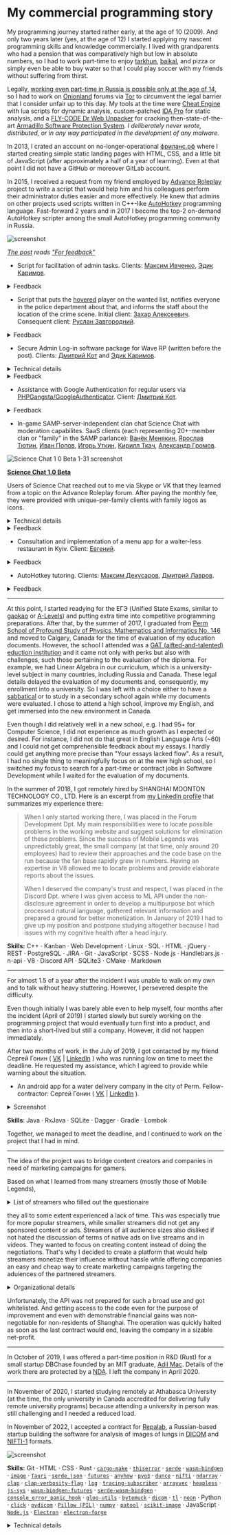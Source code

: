 # My commercial programming story

My programming journey started rather early, at the age of 10 (2009). And only two years later (yes, at the age of 12) I started applying my nascent programming skills and knowledge commercially. I lived with grandparents who had a pension that was comparatively high but low in absolute numbers, so I had to work part-time to enjoy [tarkhun](https://en.wikipedia.org/wiki/Tarkhuna_(drink)), [baikal](https://en.wikipedia.org/wiki/Baikal_(drink)), and pizza or simply even be able to buy water so that I could play soccer with my friends without suffering from thirst.

Legally, [working even part-time in Russia is possible only at the age of 14](https://www.consultant.ru/document/cons_doc_LAW_34683/9627c87f117f9ccaaf55a73c9a614626c1e87ce0/), so I had to work on [Onionland](https://en.wiktionary.org/wiki/Onionland) forums via [Tor](https://en.wikipedia.org/wiki/Tor_(network)) to circumvent the legal barrier that I consider unfair up to this day. My tools at the time were [Cheat Engine](https://en.wikipedia.org/wiki/Cheat_Engine) with lua scripts for dynamic analysis, custom-patched [IDA Pro](https://en.wikipedia.org/wiki/Interactive_Disassembler) for static analysis, and a [FLY-CODE Dr Web Unpacker](https://cdn-download.drweb.com/pub/drweb/esuite/13.0.0/documentation/drweb-13.0-esuite-user-manual-windows-en.pdf) for cracking then-state-of-the-art [Armadillo Software Protection System](https://www.google.com/search?q=Armadillo+Software+Protection+System). *I deliberately never wrote, distributed, or in any way participated in the development of any malware.*

In 2013, I crated an account on no-longer-operational [фриланс.рф](фриланс.рф) where I started creating simple static landing pages with HTML, CSS, and a little bit of JavaScript (after approximately a half of a year of learning). Even at that point I did not have a GitHub or moreover GitLab account.

In 2015, I received a request from my friend employed by [Advance Roleplay](https://www.adv-rp.com/about_us/) project to write a script that would help him and his colleagues perform their administrator duties easier and more effectively. He knew that admins on other projects used scripts written in C++-like [AutoHotkey](https://en.wikipedia.org/wiki/AutoHotkey) programming language. Fast-forward 2 years and in 2017 I become the top-2 on-demand AutoHotkey scripter among the small AutoHotkey programming community in Russia.

![screenshot](https://i.imgur.com/WMp9aAv.png)

*[The post](https://vk.com/wall82826648_1150) reads ["For feedback"](https://translate.google.com/?sl=ru&tl=en&text=%D0%B4%D0%BB%D1%8F%20%D0%BE%D1%82%D0%B7%D1%8B%D0%B2%D0%BE%D0%B2%20%D0%BE%20%D1%80%D0%B0%D0%B1%D0%BE%D1%82%D0%B5&op=translate&hl=en)*

* Script for facilitation of admin tasks. Clients: [Максим Ивченко](https://vk.com/ivchencko1998), [Эдик Каримов](https://vk.com/id65484465).

<details>
  <summary>Feedback</summary>

[**Максим Ивченко**](https://vk.com/ivchencko1998):

> [I] agree with other commentators. The guy writes great scripts and what's the most important is that he doesn't get mad when asked for assistance.
> 
> Original: ["Согласен с остальными комментаторами. Чел пишет отличные скрипты и что главное, не бомбит если просишь помощи."](https://vk.com/wall82826648_1150?reply=1168).
> 
> Google Translate's take: ["Agree with other commentators. Chel writes excellent scripts and, most importantly, does not bomb if you ask for help."](https://translate.google.com/?hl=en&sl=ru&tl=en&text=%D0%A1%D0%BE%D0%B3%D0%BB%D0%B0%D1%81%D0%B5%D0%BD%20%D1%81%20%D0%BE%D1%81%D1%82%D0%B0%D0%BB%D1%8C%D0%BD%D1%8B%D0%BC%D0%B8%20%D0%BA%D0%BE%D0%BC%D0%BC%D0%B5%D0%BD%D1%82%D0%B0%D1%82%D0%BE%D1%80%D0%B0%D0%BC%D0%B8.%20%D0%A7%D0%B5%D0%BB%20%D0%BF%D0%B8%D1%88%D0%B5%D1%82%20%D0%BE%D1%82%D0%BB%D0%B8%D1%87%D0%BD%D1%8B%D0%B5%20%D1%81%D0%BA%D1%80%D0%B8%D0%BF%D1%82%D1%8B%20%D0%B8%20%D1%87%D1%82%D0%BE%20%D0%B3%D0%BB%D0%B0%D0%B2%D0%BD%D0%BE%D0%B5%2C%20%D0%BD%D0%B5%20%D0%B1%D0%BE%D0%BC%D0%B1%D0%B8%D1%82%20%D0%B5%D1%81%D0%BB%D0%B8%20%D0%BF%D1%80%D0%BE%D1%81%D0%B8%D1%88%D1%8C%20%D0%BF%D0%BE%D0%BC%D0%BE%D1%89%D0%B8.&op=translate).
</details>

* Script that puts the [hovered](https://www.merriam-webster.com/dictionary/hover) player on the wanted list, notifies everyone in the police department about that, and informs the staff about the location of the crime scene. Initial client: [Захар Алексеевич](https://vk.com/qw2143). Consequent client: [Руслан Завгородний](https://vk.com/zavgorus2k).

<details>
  <summary>Feedback</summary>

[**Захар Алексеевич**](https://vk.com/qw2143):

> "[The author] completed the task in a short time, excellent work. [I] recommend.".
> 
> Original: ["Сделал то, что требуется в короткие сроки, работа отличная. Советую обращаться."](https://vk.com/deemakid?w=wall82826648_1150_r1152).
>
> Google Translate's take: ["He did what was required in a short time, the work is excellent. I advise you to apply."](https://translate.google.com/?sl=ru&tl=en&text=%D0%A1%D0%B4%D0%B5%D0%BB%D0%B0%D0%BB%20%D1%82%D0%BE%2C%20%D1%87%D1%82%D0%BE%20%D1%82%D1%80%D0%B5%D0%B1%D1%83%D0%B5%D1%82%D1%81%D1%8F%20%D0%B2%20%D0%BA%D0%BE%D1%80%D0%BE%D1%82%D0%BA%D0%B8%D0%B5%20%D1%81%D1%80%D0%BE%D0%BA%D0%B8%2C%20%D1%80%D0%B0%D0%B1%D0%BE%D1%82%D0%B0%20%D0%BE%D1%82%D0%BB%D0%B8%D1%87%D0%BD%D0%B0%D1%8F.%20%D0%A1%D0%BE%D0%B2%D0%B5%D1%82%D1%83%D1%8E%20%D0%BE%D0%B1%D1%80%D0%B0%D1%89%D0%B0%D1%82%D1%8C%D1%81%D1%8F.&op=translate&hl=en).

[**Руслан Завгородний**](https://vk.com/zavgorus2k)

> [The author is] a man who is professional in the field of programming. His profound foundational knowledge and extensive experience allow him to develop a wide variety of different scripts which amaze the audience.
>
> Original: ["Человек, который является профессионалом в сфере программирования. Огромная база знаний и богатый опыт позволяют ему создавать разноплановые скрипты, которые удивляют аудиторию."](https://vk.com/wall82826648_1150?reply=1167).
>
> Google Translate's take: ["A person who is a professional in the field of programming. A huge knowledge base and rich experience allow him to create diverse scripts that surprise the audience."](https://translate.google.com/?sl=ru&tl=en&text=%D0%A7%D0%B5%D0%BB%D0%BE%D0%B2%D0%B5%D0%BA%2C%20%D0%BA%D0%BE%D1%82%D0%BE%D1%80%D1%8B%D0%B9%20%D1%8F%D0%B2%D0%BB%D1%8F%D0%B5%D1%82%D1%81%D1%8F%20%D0%BF%D1%80%D0%BE%D1%84%D0%B5%D1%81%D1%81%D0%B8%D0%BE%D0%BD%D0%B0%D0%BB%D0%BE%D0%BC%20%D0%B2%20%D1%81%D1%84%D0%B5%D1%80%D0%B5%20%D0%BF%D1%80%D0%BE%D0%B3%D1%80%D0%B0%D0%BC%D0%BC%D0%B8%D1%80%D0%BE%D0%B2%D0%B0%D0%BD%D0%B8%D1%8F.%20%D0%9E%D0%B3%D1%80%D0%BE%D0%BC%D0%BD%D0%B0%D1%8F%20%D0%B1%D0%B0%D0%B7%D0%B0%20%D0%B7%D0%BD%D0%B0%D0%BD%D0%B8%D0%B9%20%D0%B8%20%D0%B1%D0%BE%D0%B3%D0%B0%D1%82%D1%8B%D0%B9%20%D0%BE%D0%BF%D1%8B%D1%82%20%D0%BF%D0%BE%D0%B7%D0%B2%D0%BE%D0%BB%D1%8F%D1%8E%D1%82%20%D0%B5%D0%BC%D1%83%20%D1%81%D0%BE%D0%B7%D0%B4%D0%B0%D0%B2%D0%B0%D1%82%D1%8C%20%D1%80%D0%B0%D0%B7%D0%BD%D0%BE%D0%BF%D0%BB%D0%B0%D0%BD%D0%BE%D0%B2%D1%8B%D0%B5%20%D1%81%D0%BA%D1%80%D0%B8%D0%BF%D1%82%D1%8B%2C%20%D0%BA%D0%BE%D1%82%D0%BE%D1%80%D1%8B%D0%B5%20%D1%83%D0%B4%D0%B8%D0%B2%D0%BB%D1%8F%D1%8E%D1%82%20%D0%B0%D1%83%D0%B4%D0%B8%D1%82%D0%BE%D1%80%D0%B8%D1%8E.%0A&op=translate&hl=en).
</details>

* Secure Admin Log-in software package for Wave RP (written before the post). Clients: [Дмитрий Кот](https://vk.com/kowka228) and [Эдик Каримов](https://vk.com/id65484465).

<details>
  <summary>Technical details</summary>

This solution consisted of several components:
  - Admin ID Generator. The one-time executable that obtained the serial number of the hard drive, and requested the server to finalize giving the admin rights to the account on the active SAMP launcher. In the process, it also assigned the admin a unique ID, hence the name. It also had a simplistic GUI that displayed such information as IP, encrypted serial number of the hard-drive, and the nickname of the active SAMP account. Upon competion, the application displayed a congratulatory window and overwrote the clipboard with the new admin ID, which the new administrator was supposed to keep secret. Since the access to the Admin ID Generator was supposed to be provided via one-time link and only over a screen-sharing session on Skype and the application was fairly useless for anyone without the pre-authorization, the Admin ID Generator never received its own builder.
  - Minimal PHP & MySQL server implementing the necessary routing and handlers, including those for keeping the track of the admin data records, as well as those for providing REST API for verification of one-time passwords-hashes generated based on the serial numbers of the hard drives and time (for up to 3 secs difference).
  - Secure Admin Log-in application builder. This builder was supposed to build binary-wise distinct yet functionally equivalent applications for each new admin so that the leaks of the applications were identifiable. Functionally, any of these applications would notify the server about being ran on a particular hardware (serial number of the hard drive) and on a particular IP so that the server could instantly remove the admin rights of the suspected admin if their admin ID is compomised and so that the admin could log-in with dynamically-generated passwords hassle-free.
</details>

<details>
  <summary>Feedback</summary>

> He executes all [feature-]requests with brilliance. [He posses] creativity and out-of-the-box approach to development, as well as great *исполнительность* (check notes) and responsibility. To sum it up, AMAZING!
> 
> *Linguistic note: the word "исполнительность" is a noun that means the capability of an individual to get things done, often implying regardless of the circumstances and ["black swans"](https://en.wikipedia.org/wiki/Black_swan_theory). It also has a strong connotation with self-discipline and/or diligence.*
> 
> Original: ["Справляется со всеми задачами на отлично. Креативность и нестандартный подход к делу, а также хорошая исполнительность и чувство ответственности. В общем, мо-ло-дец!"](https://vk.com/wall82826648_1150?reply=1165).
> 
> Google Translate's take: ["Copes with all tasks perfectly well. Creativity and a non-standard approach to business, as well as good diligence and a sense of responsibility. In general, mo-lo-dets!"](https://translate.google.com/?hl=en&sl=ru&tl=en&text=%D0%A1%D0%BF%D1%80%D0%B0%D0%B2%D0%BB%D1%8F%D0%B5%D1%82%D1%81%D1%8F%20%D1%81%D0%BE%20%D0%B2%D1%81%D0%B5%D0%BC%D0%B8%20%D0%B7%D0%B0%D0%B4%D0%B0%D1%87%D0%B0%D0%BC%D0%B8%20%D0%BD%D0%B0%20%D0%BE%D1%82%D0%BB%D0%B8%D1%87%D0%BD%D0%BE.%20%D0%9A%D1%80%D0%B5%D0%B0%D1%82%D0%B8%D0%B2%D0%BD%D0%BE%D1%81%D1%82%D1%8C%20%D0%B8%20%D0%BD%D0%B5%D1%81%D1%82%D0%B0%D0%BD%D0%B4%D0%B0%D1%80%D1%82%D0%BD%D1%8B%D0%B9%20%D0%BF%D0%BE%D0%B4%D1%85%D0%BE%D0%B4%20%D0%BA%20%D0%B4%D0%B5%D0%BB%D1%83%2C%20%D0%B0%20%D1%82%D0%B0%D0%BA%D0%B6%D0%B5%20%D1%85%D0%BE%D1%80%D0%BE%D1%88%D0%B0%D1%8F%20%D0%B8%D1%81%D0%BF%D0%BE%D0%BB%D0%BD%D0%B8%D1%82%D0%B5%D0%BB%D1%8C%D0%BD%D0%BE%D1%81%D1%82%D1%8C%20%D0%B8%20%D1%87%D1%83%D0%B2%D1%81%D1%82%D0%B2%D0%BE%20%D0%BE%D1%82%D0%B2%D0%B5%D1%82%D1%81%D1%82%D0%B2%D0%B5%D0%BD%D0%BD%D0%BE%D1%81%D1%82%D0%B8.%20%D0%92%20%D0%BE%D0%B1%D1%89%D0%B5%D0%BC%2C%20%D0%BC%D0%BE-%D0%BB%D0%BE-%D0%B4%D0%B5%D1%86!&op=translate).
</details>

* Assistance with Google Authentication for regular users via [PHPGangsta/GoogleAuthenticator](https://github.com/PHPGangsta/GoogleAuthenticator). Client: [Дмитрий Кот](https://vk.com/kowka228).

<details>
  <summary>Feedback</summary>

> [The author] helped with Google Authenticator Web API in short time. I'm very grateful, thanks.
> 
> Original: ["Помог с Web API Google Authenticator за короткое время. I'm very blagodaren, thanks."](https://vk.com/deemakid?w=wall82826648_1150_r1154).
>
> Google Translate's take: ["Helped with Google Authenticator Web API in a short time. I'm very grateful, thanks."](https://translate.google.com/?hl=en&sl=ru&tl=en&text=%D0%9F%D0%BE%D0%BC%D0%BE%D0%B3%20%D1%81%20Web%20API%20Google%20Authenticator%20%D0%B7%D0%B0%20%D0%BA%D0%BE%D1%80%D0%BE%D1%82%D0%BA%D0%BE%D0%B5%20%D0%B2%D1%80%D0%B5%D0%BC%D1%8F.%20I%27m%20very%20blagodaren%2C%20thanks.&op=translate).
</details>

* In-game SAMP-server-independent clan chat Science Chat with moderation capabilites. SaaS clients (each representing 20+-member clan or "family" in the SAMP parlance): [Ванёк Менякин](https://vk.com/vanek185), [Ярослав Тютин](https://vk.com/one.hardy), [Иван Попов](https://vk.com/id157455936), [Игорь Уткин](https://vk.com/igorau), [Кирилл Ткач](https://vk.com/kirillxtkach), [Александр Громов](https://vk.com/wall82826648_1150?reply=1198).

![Science Chat 1 0 Beta 1-31 screenshot](https://user-images.githubusercontent.com/16991108/235563972-fc2acf9e-e081-4485-ba65-3bba55fab4da.png)

[**Science Chat 1.0 Beta**](https://www.youtube.com/watch?v=HmsZO19Qj_0)

Users of Science Chat reached out to me via Skype or VK that they learned from a topic on the Advance Roleplay forum. After paying the monthly fee, they were provided with unique-per-family clients with family logos as icons.

<details>
  <summary>Technical details</summary>
  
Regardless of the family, these clients underwent the initialilizing procedure via a centralized PHP&MySQL server and after that established decentralized communication via UDP sockets using a simple custom binary protocol. The server was responsible for delivering the most important messages such as muting, unmuting, nickname change, etc, as well as for storing the financial information (expiry dates, client contacts, etc).
</details>
  
<details>
  <summary>Feedback</summary>

[**Ярослав Тютин**](https://vk.com/one.hardy):

> The author pays close attention to suggestions, criticism. The script is wonderful but still requires extra polishing.
>
> Original: ["Автор прислушивается к предложениям, критики. Скрипт отличный, но в какой-то степени требует доработки."](https://vk.com/deemakid?w=wall82826648_1150_r1155).
>
> Google Translate's take: ["The author listens to suggestions and criticism. The script is great, but needs some work."]([https://translate.google.com/?hl=en&sl=ru&tl=en&text=%D0%9F%D0%BE%D0%BC%D0%BE%D0%B3%20%D1%81%20Web%20API%20Google%20Authenticator%20%D0%B7%D0%B0%20%D0%BA%D0%BE%D1%80%D0%BE%D1%82%D0%BA%D0%BE%D0%B5%20%D0%B2%D1%80%D0%B5%D0%BC%D1%8F.%20I%27m%20very%20blagodaren%2C%20thanks.&op=translate](https://translate.google.com/?hl=en&sl=ru&tl=en&text=%D0%90%D0%B2%D1%82%D0%BE%D1%80%20%D0%BF%D1%80%D0%B8%D1%81%D0%BB%D1%83%D1%88%D0%B8%D0%B2%D0%B0%D0%B5%D1%82%D1%81%D1%8F%20%D0%BA%20%D0%BF%D1%80%D0%B5%D0%B4%D0%BB%D0%BE%D0%B6%D0%B5%D0%BD%D0%B8%D1%8F%D0%BC%2C%20%D0%BA%D1%80%D0%B8%D1%82%D0%B8%D0%BA%D0%B8.%20%D0%A1%D0%BA%D1%80%D0%B8%D0%BF%D1%82%20%D0%BE%D1%82%D0%BB%D0%B8%D1%87%D0%BD%D1%8B%D0%B9%2C%20%D0%BD%D0%BE%20%D0%B2%20%D0%BA%D0%B0%D0%BA%D0%BE%D0%B9-%D1%82%D0%BE%20%D1%81%D1%82%D0%B5%D0%BF%D0%B5%D0%BD%D0%B8%20%D1%82%D1%80%D0%B5%D0%B1%D1%83%D0%B5%D1%82%20%D0%B4%D0%BE%D1%80%D0%B0%D0%B1%D0%BE%D1%82%D0%BA%D0%B8.&op=translate)).
>
> *Note: the criticism was related to the need to know which one of the four string encodings was used by their client of SAMP (e.g. [ANSI](https://vovsoft.com/blog/difference-between-ansi-and-utf-8/)). Since there were multiple popular SAMP clients and the string encodings used by the client of SAMP could differ from those used by the OS, I did not see an easy way to determine the string encodings. In addition, the hosting provider [Fozzy](https://fozzy.com/us/) had short daily downtimes, which happened during the prime time due to the time difference.*

[**Иван Попов**](https://vk.com/id157455936):

> Good programmer, but he refused to create a \[CS:GO skin\] roulette.
> 
> Original: ["Хороший программист, только рулетку писать отказался"](https://vk.com/wall82826648_1150?reply=1156).
> 
> Google Translate's take: ["Good programmer, only refused to write roulette"](https://translate.google.com/?hl=en&sl=ru&tl=en&text=%D0%A5%D0%BE%D1%80%D0%BE%D1%88%D0%B8%D0%B9%20%D0%BF%D1%80%D0%BE%D0%B3%D1%80%D0%B0%D0%BC%D0%BC%D0%B8%D1%81%D1%82%2C%20%D1%82%D0%BE%D0%BB%D1%8C%D0%BA%D0%BE%20%D1%80%D1%83%D0%BB%D0%B5%D1%82%D0%BA%D1%83%20%D0%BF%D0%B8%D1%81%D0%B0%D1%82%D1%8C%20%D0%BE%D1%82%D0%BA%D0%B0%D0%B7%D0%B0%D0%BB%D1%81%D1%8F&op=translate).
>
> *Note: I refused to take up this job because gambling contravenes my principles.*

[**Игорь Уткин**](https://vk.com/igorau):

> Great script. Great author. [You got my] respect!
> 
> Original: ["Отличный скрипт. Отличный автор. Респект!"](https://vk.com/wall82826648_1150?reply=1159).
> 
> Google Translate's take: ["Great script. Excellent author. Respect!"](https://translate.google.com/?hl=en&sl=ru&tl=en&text=%D0%9E%D1%82%D0%BB%D0%B8%D1%87%D0%BD%D1%8B%D0%B9%20%D1%81%D0%BA%D1%80%D0%B8%D0%BF%D1%82.%20%D0%9E%D1%82%D0%BB%D0%B8%D1%87%D0%BD%D1%8B%D0%B9%20%D0%B0%D0%B2%D1%82%D0%BE%D1%80.%20%D0%A0%D0%B5%D1%81%D0%BF%D0%B5%D0%BA%D1%82!&op=translate).

[**Ванёк Менякин**](https://vk.com/vanek185):

> Skilled man who knows his trade well. He puts his [heart and] soul into the scripts. 
> 
> Original: ["Умелый человек, знает толк в своем деле. Все скриптв делает с душой."](https://vk.com/wall82826648_1150?reply=1160).
> 
> Google Translate's take: ["Skilled man, knows a lot about his business. All scripts do with soul."](https://translate.google.com/?hl=en&sl=ru&tl=en&text=%D0%A3%D0%BC%D0%B5%D0%BB%D1%8B%D0%B9%20%D1%87%D0%B5%D0%BB%D0%BE%D0%B2%D0%B5%D0%BA%2C%20%D0%B7%D0%BD%D0%B0%D0%B5%D1%82%20%D1%82%D0%BE%D0%BB%D0%BA%20%D0%B2%20%D1%81%D0%B2%D0%BE%D0%B5%D0%BC%20%D0%B4%D0%B5%D0%BB%D0%B5.%20%D0%92%D1%81%D0%B5%20%D1%81%D0%BA%D1%80%D0%B8%D0%BF%D1%82%D0%B2%20%D0%B4%D0%B5%D0%BB%D0%B0%D0%B5%D1%82%20%D1%81%20%D0%B4%D1%83%D1%88%D0%BE%D0%B9.&op=translate).

[**Кирилл Ткач**](https://vk.com/kirillxtkach):

> [He has] developed plenty of awesome scripts, which remain in use up to this day, [I can] recommend you to everyone. +rep.
>
> Original: ["Сделал множество отличных скриптов, которые используются по сей день, всем советую. +rep"](https://vk.com/wall82826648_1150?reply=1161).
> 
> Google Translate's take: ["I made a lot of great scripts that are used to this day, I advise everyone. +rep"](https://translate.google.com/?hl=en&sl=ru&tl=en&text=%D0%A1%D0%B4%D0%B5%D0%BB%D0%B0%D0%BB%20%D0%BC%D0%BD%D0%BE%D0%B6%D0%B5%D1%81%D1%82%D0%B2%D0%BE%20%D0%BE%D1%82%D0%BB%D0%B8%D1%87%D0%BD%D1%8B%D1%85%20%D1%81%D0%BA%D1%80%D0%B8%D0%BF%D1%82%D0%BE%D0%B2%2C%20%D0%BA%D0%BE%D1%82%D0%BE%D1%80%D1%8B%D0%B5%20%D0%B8%D1%81%D0%BF%D0%BE%D0%BB%D1%8C%D0%B7%D1%83%D1%8E%D1%82%D1%81%D1%8F%20%D0%BF%D0%BE%20%D1%81%D0%B5%D0%B9%20%D0%B4%D0%B5%D0%BD%D1%8C%2C%20%D0%B2%D1%81%D0%B5%D0%BC%20%D1%81%D0%BE%D0%B2%D0%B5%D1%82%D1%83%D1%8E.%20%2Brep&op=translate)

[**Дмитрий Казначеев**](https://vk.com/dikey41):

> Amazing person who can help anytime and does not get mad. [You should] contact [him] :)
>
> Original: ["Отличный человек, все время поможет и не бомбит. Обращайтесь)"](https://vk.com/wall82826648_1150?reply=1162).
>
> Google Translate's take: ["A great person, he always helps and does not bomb. Contact)"](https://translate.google.com/?hl=en&sl=ru&tl=en&text=%D0%9E%D1%82%D0%BB%D0%B8%D1%87%D0%BD%D1%8B%D0%B9%20%D1%87%D0%B5%D0%BB%D0%BE%D0%B2%D0%B5%D0%BA%2C%20%D0%B2%D1%81%D0%B5%20%D0%B2%D1%80%D0%B5%D0%BC%D1%8F%20%D0%BF%D0%BE%D0%BC%D0%BE%D0%B6%D0%B5%D1%82%20%D0%B8%20%D0%BD%D0%B5%20%D0%B1%D0%BE%D0%BC%D0%B1%D0%B8%D1%82.%20%D0%9E%D0%B1%D1%80%D0%B0%D1%89%D0%B0%D0%B9%D1%82%D0%B5%D1%81%D1%8C)&op=translate).

[**Рамиз Гасанлы**](https://vk.com/ramizik177):

> I wish you success in the growth.
> 
> Original: ["Желаю удачи в развитии"](https://vk.com/wall82826648_1150?reply=1163).
> 
> Google Translate's take: ["I wish you good luck in development"](https://translate.google.com/?hl=en&sl=ru&tl=en&text=%D0%96%D0%B5%D0%BB%D0%B0%D1%8E%20%D1%83%D0%B4%D0%B0%D1%87%D0%B8%20%D0%B2%20%D1%80%D0%B0%D0%B7%D0%B2%D0%B8%D1%82%D0%B8%D0%B8&op=translate).

[**Дмитрий Ляшик**](https://vk.com/dima_lyashik):

> [He] creates amazing scripts and even knows something [advanced] in programming, while being a great friend with whom you can discuss [anything and] whenever.
> 
> Original: ["Делает отличные скрипты и даже что-то знает в программировании, а так отличный друг с которым можно всегда поговорить"](https://vk.com/wall82826648_1150?reply=1164).
> 
> Google Translate's take: ["Makes great scripts and even knows something in programming, otherwise a great friend with whom you can always talk"](https://translate.google.com/?hl=en&sl=ru&tl=en&text=%D0%94%D0%B5%D0%BB%D0%B0%D0%B5%D1%82%20%D0%BE%D1%82%D0%BB%D0%B8%D1%87%D0%BD%D1%8B%D0%B5%20%D1%81%D0%BA%D1%80%D0%B8%D0%BF%D1%82%D1%8B%20%D0%B8%20%D0%B4%D0%B0%D0%B6%D0%B5%20%D1%87%D1%82%D0%BE-%D1%82%D0%BE%20%D0%B7%D0%BD%D0%B0%D0%B5%D1%82%20%D0%B2%20%D0%BF%D1%80%D0%BE%D0%B3%D1%80%D0%B0%D0%BC%D0%BC%D0%B8%D1%80%D0%BE%D0%B2%D0%B0%D0%BD%D0%B8%D0%B8%2C%20%D0%B0%20%D1%82%D0%B0%D0%BA%20%D0%BE%D1%82%D0%BB%D0%B8%D1%87%D0%BD%D1%8B%D0%B9%20%D0%B4%D1%80%D1%83%D0%B3%20%D1%81%20%D0%BA%D0%BE%D1%82%D0%BE%D1%80%D1%8B%D0%BC%20%D0%BC%D0%BE%D0%B6%D0%BD%D0%BE%20%D0%B2%D1%81%D0%B5%D0%B3%D0%B4%D0%B0%20%D0%BF%D0%BE%D0%B3%D0%BE%D0%B2%D0%BE%D1%80%D0%B8%D1%82%D1%8C&op=translate).

[**Денис Перцев**](https://vk.com/d3ncha):

> I am a layman when it comes to programming [so I cannot appreciate the technical merit] but I loved the application [he had developed].
> 
> Original: ["Я в программирование ноль, но сама программа мне сильно понравилась"](https://vk.com/wall82826648_1150?reply=1166).
> 
> Google Translate's take: ["I am zero in programming, but I really liked the program itself"](https://translate.google.com/?hl=en&sl=ru&tl=en&text=%D0%AF%20%D0%B2%20%D0%BF%D1%80%D0%BE%D0%B3%D1%80%D0%B0%D0%BC%D0%BC%D0%B8%D1%80%D0%BE%D0%B2%D0%B0%D0%BD%D0%B8%D0%B5%20%D0%BD%D0%BE%D0%BB%D1%8C%2C%20%D0%BD%D0%BE%20%D1%81%D0%B0%D0%BC%D0%B0%20%D0%BF%D1%80%D0%BE%D0%B3%D1%80%D0%B0%D0%BC%D0%BC%D0%B0%20%D0%BC%D0%BD%D0%B5%20%D1%81%D0%B8%D0%BB%D1%8C%D0%BD%D0%BE%20%D0%BF%D0%BE%D0%BD%D1%80%D0%B0%D0%B2%D0%B8%D0%BB%D0%B0%D1%81%D1%8C&op=translate).

[**Александр Громов**](https://vk.com/wall82826648_1150?reply=1198):

> He's the GOAT. 🤗
> 
> Original: ["Топовый чел ин зе ворлд 🤗"](https://vk.com/wall82826648_1150?reply=1198).
>
> Google Translate's take: ["Top person in the world 🤗"](https://translate.google.com/?hl=en&sl=ru&tl=en&text=%D0%A2%D0%BE%D0%BF%D0%BE%D0%B2%D1%8B%D0%B9%20%D1%87%D0%B5%D0%BB%20%D0%B8%D0%BD%20%D0%B7%D0%B5%20%D0%B2%D0%BE%D1%80%D0%BB%D0%B4%20%F0%9F%A4%97&op=translate).

* Test coverage and debugging of a chat bot for VK.

> [He] helped me with testing of a mini-project, and found important defects, thank you.
> 
> Original: ["Помог протестировать мини-проект, заметил важные недочеты, благодарствую"](https://vk.com/wall82826648_1150?reply=1157).
>
> Google Translate's take: ["Helped to test a mini-project, noticed important shortcomings, thank you"](https://translate.google.com/?hl=en&sl=ru&tl=en&text=%D0%9F%D0%BE%D0%BC%D0%BE%D0%B3%20%D0%BF%D1%80%D0%BE%D1%82%D0%B5%D1%81%D1%82%D0%B8%D1%80%D0%BE%D0%B2%D0%B0%D1%82%D1%8C%20%D0%BC%D0%B8%D0%BD%D0%B8-%D0%BF%D1%80%D0%BE%D0%B5%D0%BA%D1%82%2C%20%D0%B7%D0%B0%D0%BC%D0%B5%D1%82%D0%B8%D0%BB%20%D0%B2%D0%B0%D0%B6%D0%BD%D1%8B%D0%B5%20%D0%BD%D0%B5%D0%B4%D0%BE%D1%87%D0%B5%D1%82%D1%8B%2C%20%D0%B1%D0%BB%D0%B0%D0%B3%D0%BE%D0%B4%D0%B0%D1%80%D1%81%D1%82%D0%B2%D1%83%D1%8E&op=translate).

</details>
  
* Consultation and implementation of a menu app for a waiter-less restaurant in Kyiv. Client: [Евгений](https://vk.com/id203068495).

<details>
  <summary>Feedback</summary>

> During the discussion of several projects [he] proposed a plethora of interesting ideas, which soon were implemented by himself. Long story short, +rep.
>
> Original:["В процессе обсуждения нескольких проектов выдвигал множество интересных идей, которые вскоре были реализованы им же. +rep короче."](https://vk.com/wall82826648_1150?reply=1158).
>
> Google Translate's take: ["In the process of discussing several projects, he put forward many interesting ideas, which were soon implemented by him. +rep shorter"](https://translate.google.com/?hl=en&sl=ru&tl=en&text=%D0%92%20%D0%BF%D1%80%D0%BE%D1%86%D0%B5%D1%81%D1%81%D0%B5%20%D0%BE%D0%B1%D1%81%D1%83%D0%B6%D0%B4%D0%B5%D0%BD%D0%B8%D1%8F%20%D0%BD%D0%B5%D1%81%D0%BA%D0%BE%D0%BB%D1%8C%D0%BA%D0%B8%D1%85%20%D0%BF%D1%80%D0%BE%D0%B5%D0%BA%D1%82%D0%BE%D0%B2%20%D0%B2%D1%8B%D0%B4%D0%B2%D0%B8%D0%B3%D0%B0%D0%BB%20%D0%BC%D0%BD%D0%BE%D0%B6%D0%B5%D1%81%D1%82%D0%B2%D0%BE%20%D0%B8%D0%BD%D1%82%D0%B5%D1%80%D0%B5%D1%81%D0%BD%D1%8B%D1%85%20%D0%B8%D0%B4%D0%B5%D0%B9%2C%20%D0%BA%D0%BE%D1%82%D0%BE%D1%80%D1%8B%D0%B5%20%D0%B2%D1%81%D0%BA%D0%BE%D1%80%D0%B5%20%D0%B1%D1%8B%D0%BB%D0%B8%20%D1%80%D0%B5%D0%B0%D0%BB%D0%B8%D0%B7%D0%BE%D0%B2%D0%B0%D0%BD%D1%8B%20%D0%B8%D0%BC%20%D0%B6%D0%B5.%20%2Brep%20%D0%BA%D0%BE%D1%80%D0%BE%D1%87%D0%B5&op=translate).
</details>

* AutoHotkey tutoring. Clients: [Максим Декусаров](https://vk.com/maxuta_dmm), [Дмитрий Лавров](https://vk.com/dimka_zabby).

<details>
  <summary>Feedback</summary>

[**Максим Декусаров**](https://vk.com/maxuta_dmm):

> He helped [me] to write the programs [that I needed] and explained how to do this. I am immensely grateful.
> 
> Original: ["Помог написать программы и объяснил как это делать. Превелико благодарствую."](https://vk.com/wall82826648_1150?reply=1169).
>
> Google Translate's take: ["Helped write programs and explained how to do it. Thank you very much."](https://translate.google.com/?hl=en&sl=ru&tl=en&text=%D0%9F%D0%BE%D0%BC%D0%BE%D0%B3%20%D0%BD%D0%B0%D0%BF%D0%B8%D1%81%D0%B0%D1%82%D1%8C%20%D0%BF%D1%80%D0%BE%D0%B3%D1%80%D0%B0%D0%BC%D0%BC%D1%8B%20%D0%B8%20%D0%BE%D0%B1%D1%8A%D1%8F%D1%81%D0%BD%D0%B8%D0%BB%20%D0%BA%D0%B0%D0%BA%20%D1%8D%D1%82%D0%BE%20%D0%B4%D0%B5%D0%BB%D0%B0%D1%82%D1%8C.%20%D0%9F%D1%80%D0%B5%D0%B2%D0%B5%D0%BB%D0%B8%D0%BA%D0%BE%20%D0%B1%D0%BB%D0%B0%D0%B3%D0%BE%D0%B4%D0%B0%D1%80%D1%81%D1%82%D0%B2%D1%83%D1%8E.&op=translate).
</details>

---

At this point,  I started readying for the ЕГЭ (Unified State Exams, similar to [gaokao](https://en.wikipedia.org/wiki/Gaokao) or [A-Levels](https://en.wikipedia.org/wiki/A-Level)) and putting extra time into competitive programming preparations. After that, by the summer of 2017, I graduated from 
[Perm School of Profound Study of Physics, Mathematics and Informatics No. 146](https://s146.ru/about) and moved to Calgary, Canada for the time of evaluation of my education documents. However, the school I attended was a [GAT (aifted-and-talented) eduction institution](https://en.wikipedia.org/wiki/Gifted_education) and it came not only with perks but also with challenges, such those pertaining to the evaluation of the diploma. For example, we had Linear Algebra in our curriculum, which is a university-level subject in many countries, including Russia and Canada. These legal details delayed the evaluation of my documents and, consequently, my enrollment into a university. So I was left with a choice either to have a [sabbatical](https://en.wikipedia.org/wiki/Gap_year) or to study in a secondary school again while my documents were evaluated. I chose to attend a high school, improve my English, and get immersed into the new environment in Canada.

Even though I did relatively well in a new school, e.g. I had 95+ for Computer Science, I did not experience as much growth as I expected or desired. For instance, I did not do that great in English Language Arts (~60) and I could not get comprehensible feedback about my essays. I hardly could get anything more precise than "Your essays lacked flow". As a result, I had no single thing to meaningfully focus on at the new high school, so I switched my focus to search for a part-time or contract jobs in Software Development while I waited for the evaluation of my documents.

In the summer of 2018, I got remotely hired by SHANGHAI MOONTON TECHNOLOGY CO., LTD. Here is an excerpt from [my LinkedIn profile](https://www.linkedin.com/in/dmitrii-demenev-9713a5167/) that summarizes my experience there:

> When I only started working there, I was placed in the Forum Development Dpt. My main responsibilities were to locate possible problems in the working website and suggest solutions for elimination of these problems. Since the success of Mobile Legends was unpredictably great, the small company (at that time, only around 20 employees) had to review their approaches and the code base on the run because the fan base rapidly grew in numbers. Having an expertise in V8 allowed me to locate problems and provide elaborate reports about the issues.
>
> When I deserved the company's trust and respect, I was placed in the Discord Dpt. where I was given access to ML API under the non-disclosure agreement in order to develop a multipurpose bot which processed natural language, gathered relevant information and prepared a ground for better monetization. In January of 2019 I had to give up my position and postpone studying altogether because I had issues with my cognitive health after a head injury.

**Skills:** C++ · Kanban · Web Development · Linux · SQL · HTML · jQuery · REST · PostgreSQL · JIRA · Git · JavaScript · SCSS · Node.js · Handlebars.js · n-api · V8 · Discord API · SQLite3 · CMake · Markdown

---

For almost 1.5 of a year after the incident I was unable to walk on my own and to talk without heavy stuttering. However, I persevered despite the difficulty.

Even though initially I was barely able even to help myself, four months after the incident (April of 2019) I started slowly but surely working on the programming project that would eventually turn first into a product, and then into a short-lived but still a company. However, it did not happen immediately.

After two months of work, in the July of 2019, I got contacted by my friend Сергей Гонин ( [VK](https://vk.com/sergeygonin) | [LinkedIn](https://www.linkedin.com/in/sergeygonin/) ) who was running low on time to meet the deadline. He requested my assistance, which I agreed to provide while warning about the situation.

* An android app for a water delivery company in the city of Perm. Fellow-contractor: Сергей Гонин ( [VK](https://vk.com/sergeygonin) | [LinkedIn](https://www.linkedin.com/in/sergeygonin/) ).

<details>
  <summary>Screenshot</summary>
![Screenshot](https://sun9-25.userapi.com/impf/c850124/v850124158/181867/2BVEKOWcNcs.jpg?size=496x743&quality=96&sign=1ba8d2f751acfc1cf767359fa3fbe16a&type=album)
</details>

**Skills**: Java · RxJava · SQLite · Dagger · Gradle · Lombok

Together, we managed to meet the deadline, and I continued to work on the project that I had in mind.

---

The idea of the project was to bridge content creators and companies in need of marketing campaigns for gamers.

Based on what I learned from many streamers (mostly those of Mobile Legends),

<details>
  <summary>List of streamers who filled out the questionaire</summary>

* Тимур "tpabomah" Хафизов ( [VK](https://vk.com/travostream) | [YouTube](https://www.youtube.com/@tpabomah_) )
* Пётр "Wonderbelka" Самошкин ( [VK](https://vk.com/windy1234) | [YouTube](https://www.youtube.com/@Wonderbelka) )
* Андрей "Chiilstream" Горячев ( [VK](https://vk.com/davichto) | [YouTube](https://www.youtube.com/@Chiilstreeam) )
* ...
</details>

they all to some extent experienced a lack of time. This was especially true for more popular streamers, while smaller streamers did not get any sponsored content or ads. Streamers of all audience sizes also disliked if not hated the discussion of terms of native ads on live streams and in videos. They wanted to focus on creating content instead of doing the negotiations. That's why I decided to create a platform that would help streamers monetize their influence without hassle while offering companies an easy and cheap way to create marketing campaigns targeting the aduiences of the partnered streamers.

<details>
  <summary>Organizational details</summary>

After four months of work, the basic functionality of the platform was implemented, the next step was to start getting the content creators onboard. Even though the setup was designed to be very easy, convincing the streamers to add a third-party component to their [OBS](https://en.wikipedia.org/wiki/OBS_Studio) was a task requiring great care and thorough preparations. 

That's when I decided to cooperate with my previous employer, Moonton, to create some value for the streamers that would help get them on board. As a previous employee at a Discord department, I had experience of working with ML API, which notably exposed rank (also colloquially known as MMR or "stars").

After negotiations with my previous superior, my use of the API for small-scale testing was approved and in a couple of days the rank-displaying OBS component was ready and synchronized with the ML API via the relay that hid the actual ML API endpoints for the users.

![Screenshot1](https://i.imgur.com/yU3Tlc3.png)

![Screenshot2](https://i.imgur.com/KGUp5uu.png)

And soon the access to the component would be provided to the first big streamer, [Jimahn "Gosu General" Park](https://www.youtube.com/@Teamgosu), who at the time had 10,000+ concurrent viewers on his streams in prime time.

![Screenshot](https://i.imgur.com/AD0s5zR.png)

With around 20,000 concurrent viewers, we got our first marketing campaigns and first expansion of the team.

![screenshot](https://i.imgur.com/npNicjt.png)

[Everything about Claude Guide (Build, Emblem, Tips)ㅣMobile Legends | Gosu General TV](https://youtu.be/Vv9_z5JkB2g?t=137)

[Want to learn more?](https://www.linkedin.com/in/dmitrii-demenev-9713a5167/)
</details>

Unfortunately, the API was not prepared for such a broad use and got whitelisted. And getting access to the code even for the purpose of improvement and even with demonstrable financial gains was non-negotiable for non-residents of Shanghai. The operation was quickly halted as soon as the last contract would end, leaving the company in a sizable net-profit.

---

In October of 2019, I was offered a part-time position in R&D (Rust) for a small startup DBChase founded by an MIT graduate, [Adil Mac](https://www.linkedin.com/in/adil-m-304bb23/). Details of the work there are protected by a [NDA](https://en.wikipedia.org/wiki/Non-disclosure_agreement). I left the company in April 2020.

---

In November of 2020, I started studying remotely at Athabasca University (at the time, the only university in Canada accredited for delivering fully remote university programs) because attending a university in person was still challenging and I needed a reduced load.

In November of 2022, I accepted a contract for [Repalab](https://repalab.ru/), a Russian-based startup building the software for analysis of images of lungs in [DICOM](https://en.wikipedia.org/wiki/DICOM) and [NIFTI-1](https://nifti.nimh.nih.gov/nifti-1/) formats.

![screenshot](https://camo.githubusercontent.com/bc92b63c61f20a50d1af47a41e97325361d0837b8701fc15b1b5a0775b3b31c9/68747470733a2f2f692e696d6775722e636f6d2f417939556f504a2e706e67)

**Skills:**  Git · HTML ·  CSS · Rust · [`cargo-make`](https://crates.io/crates/cargo-make) · [`thiserror`](https://crates.io/crates/thiserror) · [`serde`](https://crates.io/crates/serde) · [`wasm-bindgen`](https://crates.io/crates/wasm-bindgen) · [`image`](https://crates.io/crates/image) · [`Tauri`](https://tauri.app/) · [`serde_json`](https://crates.io/crates/serde_json) · [`futures`](https://crates.io/crates/futures) · [`anyhow`](https://crates.io/crates/anyhow) · [`pyo3`](https://crates.io/crates/pyo3) · [`dunce`](https://crates.io/crates/dunce) · [`nifti`](https://crates.io/crates/nifti) · [`ndarray`](https://crates.io/crates/ndarray) · [`clap`](https://crates.io/crates/clap) · [`clap-verbosity-flag`](https://crates.io/crates/clap-verbosity-flag) · [`log`](https://crates.io/crates/log) · [`tracing-subscriber`](https://crates.io/crates/tracing-subscriber) · [`arrayvec`](https://crates.io/crates/arrayvec) · [`heapless`](https://crates.io/crates/heapless) · [`js-sys`](https://crates.io/crates/js-sys) · [`wasm-bindgen-futures`](https://crates.io/crates/wasm-bindgen-futures) · [`serde-wasm-bindgen`](https://crates.io/crates/serde-wasm-bindgen) · [`console_error_panic_hook`](https://crates.io/crates/console_error_panic_hook) · [`gloo-utils`](https://crates.io/crates/gloo-utils) · [`bytemuck`](https://crates.io/crates/bytemuck) · [`dicom`](https://crates.io/crates/dicom) · [`tl`](https://crates.io/crates/tl) · [`neon`](https://neon-bindings.com/) · Python · [`click`](https://click.palletsprojects.com/en/8.1.x/) · [`pydicom`](https://pydicom.github.io/) · [`Pillow (PIL)`](https://pillow.readthedocs.io/en/stable/) · [`numpy`](https://numpy.org/) · [`patool`](https://pypi.org/project/patool/) · [`scikit-image`](https://scikit-image.org/) · JavaScript · [`Node.js`](https://nodejs.org/en) · [`Electron`](https://www.electronjs.org/) · [`electron-forge`](https://www.electronforge.io/)

<details>
  <summary>Technical details</summary>
  
Before I even contracted the startup, they already had core functionality written in Go programming language. They had an ML-powered server that generated "masks" (matrices of 1s and 0s) where 0 meant that the area of lung suffered from [ground-glass opacity](https://en.wikipedia.org/wiki/Ground-glass_opacity). And, according to the plan, the next stage of the project was to create a web application that would allow the radiologists to correct the masks as necessary, thereby semi-automating this worfklow (so that eventually this step could be fully automated). However, as the result of the research they conducted, they discovered several challenges:
  
  1. Work with the host filesystem was complicated by safety measures in browsers.
  2. These file formats ([DICOM](https://en.wikipedia.org/wiki/DICOM) and [NIFTI-1](https://nifti.nimh.nih.gov/nifti-1/)) were too niche and weren't supported by *any* JavaScript library.
  3. The prototype experienced performance issues because the files were multi-dimensional, often [bit-deep](https://en.wikipedia.org/wiki/Color_depth) to reflect [Houndsfield scale](https://en.wikipedia.org/wiki/Hounsfield_scale), and not always Euclidean (i.e. the collective "shape" of the voxels was not a [orthotope](https://mathworld.wolfram.com/Orthotope.html)).

At this point they started looking for candidates with [WebAssembly](https://webassembly.org/) experience.
  
Even though I didn't know the intricate details of WebAssembly bytecode, I programmed in Rust, which at the time of writing the document had the highest support for WebAssembly among all programming languages at the time due to [`wasm_pack`](https://rustwasm.github.io/docs/wasm-pack/), [`wasm_bindgen`](https://github.com/rustwasm/wasm-bindgen), [`web_sys`](https://rustwasm.github.io/wasm-bindgen/api/web_sys/index.html), [`js_sys`](https://rustwasm.github.io/wasm-bindgen/contributing/js-sys/index.html), [`wapm`](https://github.com/wapm-packages/rust-wasi-example) and others. As a result, I was accepted for a paid probationary period.
  
Within the first two-week [sprint](https://www.techtarget.com/searchsoftwarequality/definition/Scrum-sprint) I managed  to implement the most basic [paint](https://en.wikipedia.org/wiki/Microsoft_Paint)-like interface.
  
![screenshot](https://sun9-23.userapi.com/impg/EhbHM13F-cZhgCQbkp_r_GG9A1dGml31GFyZtA/2DJ8Dm39jMQ.jpg?size=1366x768&quality=95&sign=f3ce553f2ad9cb1f2b66f66f688a510f&type=album)
  
After some challenges with DICOM/NIFTI-1 to PNG/JPEG/BMP/... conversions
  
![actual](https://sun9-56.userapi.com/impg/BXi45PBdiQ6ccQ-DDCfc1lJvODAWE_lL5KsbCQ/qTAlt8yDn44.jpg?size=512x512&quality=96&sign=37c4672923c2bc6c0f5d68549e6c183e&type=album)
  
![expected](https://sun9-43.userapi.com/impg/yOIr2sKowjNhrSuAli9qfxv3RgMkHQW6sv48Qw/o9-oVl_gjEQ.jpg?size=512x512&quality=96&sign=2e4b674c5ab76c850d41a4b3e985acd5&type=album)
  
I discovered that [jmtyszka/atlaskit/nifti2png.py](https://github.com/jmtyszka/atlaskit/blob/master/nifti2png.py) was flawed in numerous and sometimes unexpected ways when converting it into Rust using [pyo3](https://github.com/PyO3/pyo3#using-python-from-rust).
  
Once the most basic functionality was ready, we collectively decided to ship our static frontend as an [Electron](https://www.electronjs.org/) app in order to avoid challenges with safety in browsers. However, later in the development we decided to switch to [Tauri](https://tauri.app/) because I discovered that [`electron-forge`](https://www.electronforge.io/) did not support local dependencies on Windows. In addition, switching to Tauri allowed using Rust for the development of the [core process](https://tauri.app/v1/references/architecture/process-model#the-core-process), which is analogous to the [main process in Electron](https://www.electronjs.org/docs/latest/tutorial/process-model#the-main-process), without [`neon`](https://neon-bindings.com/) bindings.

During the testing, the app started crashing during the initialization. After debugging, I identified that the problem was the [issue](https://github.com/rust-lang/rust/issues/42869) with [`std::fs::canonicalize`](https://doc.rust-lang.org/std/fs/fn.canonicalize.html), which on Windows could return a [UNC-path](https://www.pcmag.com/encyclopedia/term/unc).

When we changed the default image from 512x512x101 to a higher quality image, the image underneath the canvas in the [WebView process](https://tauri.app/v1/references/architecture/process-model#the-webview-process) started experiencing slow initialization time. Initially, I had a presupposition that the cause of the slow initialization was the slowness of the reimplmenetation of the script from AtlasKit because it was dealing with the non-volatile drives (SSD/HDD), which are known to be hundreds of thousands times slower than in-memory processing. However, after benchmarking I discovered that the real cause of the slowness was the [IPC](https://en.wikipedia.org/wiki/Inter-process_communication). From [this issue](https://github.com/tauri-apps/tauri/discussions/5511) I learned an alternative, which drastically alleviated the slowness, bringing it down to the tolerable levels.

For the data transfer, I decided to implement a custom protocol in order to fully utilize [`ReadableStreamBYOBReader`](https://developer.mozilla.org/en-US/docs/Web/API/ReadableStreamBYOBReader) and [`ReadableStreamDefaultReader`](https://developer.mozilla.org/en-US/docs/Web/API/ReadableStreamDefaultReader) interfaces and provide smooth user experience.
</details>
